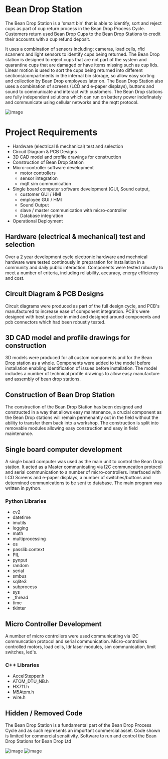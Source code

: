 # Bean Drop Station
The Bean Drop Station is a 'smart bin' that is able to identify, sort and reject cups as part of cup return process in the Bean Drop Process Cycle. Customers return used Bean Drop Cups to the Bean Drop Stations to credit their accounts with a cup refund deposit.

It uses a combination of sensors including; cameras, load cells, rfid scanners and light sensors to identify cups being returned. The Bean Drop station is designed to reject cups that are not part of the system and quarantine cups that are damaged or have items missing such as cup lids. Linear motion is used to sort the cups being returned into different sections/compartments in the internal bin storage, so allow easy sorting and collection by Bean Drop employees later on. The Bean Drop Station also uses a combination of screens (LCD and e-paper displays), buttons and sound to communicate and interact with customers. The Bean Drop stations are fully independent solutions which can run on battery power indefinately and communicate using cellular networks and the mqtt protocol. 

![image](https://user-images.githubusercontent.com/60620955/204916464-642912cd-fed9-4803-8e49-97bc802efb88.png)

# Project Requirements
- Hardware (electrical & mechanical) test and selection
- Circuit Diagram & PCB Designs
- 3D CAD model and profile drawings for construction
- Construction of Bean Drop Station
- Micro-controller software development
  - motor controllers
  - sensor integration
  - mqtt sim communication
- Single board computer software development (GUI, Sound output, 
  - customer GUI / HMI
  - employee GUI / HMI
  - Sound Output
  - slave / master communication with micro-controller
  - Database integration
- Operational Deployment

## Hardware (electrical & mechanical) test and selection
Over a 2 year development cycle electronic hardware and mechnical hardware were tested continously in preparation for installation in a community and daily public interaction. Components were tested robustly to meet a number of criteria, including reliability, accuracy, energy efficiency and cost. 

## Circuit Diagram & PCB Designs
Circuit diagrams were produced as part of the full design cycle, and PCB's manufactured to increase ease of component integration. PCB's were designed with best practice in mind and designed around components and pcb connectors which had been robustly tested.

## 3D CAD model and profile drawings for construction
3D models were produced for all custom components and for the Bean Drop station as a whole. Components were added to the model before installation enabling identification of issues before installation. The model includes a number of technical profile drawings to allow easy manufacture and assembly of bean drop stations.

## Construction of Bean Drop Station
The construction of the Bean Drop Station has been designed and constructed in a way that allows easy maintenance, a crucial component as the Bean Drop stations will remain permenantly out in the field without the ability to transfer them back into a workshop. The construction is split into removable modules allowing easy construction and easy in field maintenance.

## Single board computer development
A single board computer was used as the main unit to control the Bean Drop station. It acted as a Master communicating via I2C communcation protocol and serial communication to a number of micro-controllers. Interfaced with LCD Screens and e-paper displays, a number of switches/buttons and determined communications to be sent to database. The main program was written in python.
### Python Libraries
- cv2
- datetime
- imutils
- logging
- math
- multiprocessing
- os
- passlib.context
- PIL
- pynput
- random
- serial
- smbus
- sqlite3
- subprocess
- sys
- _thread
- time
- tkinter

## Micro Controller Development
A number of micro controllers were used communicating via I2C communcation protocol and serial communication. Micro-controllers controlled motors, load cells, ldr laser modules, sim communication, limit switches, led's.
### C++ Libraries
- AccelStepper.h
- ATOM_DTU_NB.h
- HX711.h
- M5Atom.h
- wire.h

## Hidden / Removed Code
The Bean Drop Station is a fundamental part of the Bean Drop Process Cycle and as such represents an important commercial asset. Code shown is limited for commercial sensitivity.
Software to run and control the Bean Drop Stations for Bean Drop Ltd

![image](https://user-images.githubusercontent.com/60620955/204917291-f91ba700-42d8-4160-a878-b4316647276a.png)
![image](https://user-images.githubusercontent.com/60620955/205096841-1c13d319-3900-439b-bbfb-26462329aea0.png)

